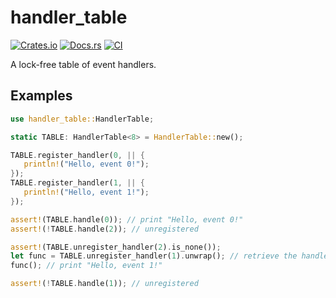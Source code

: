 # handler_table

[![Crates.io](https://img.shields.io/crates/v/handler_table)](https://crates.io/crates/handler_table)
[![Docs.rs](https://docs.rs/handler_table/badge.svg)](https://docs.rs/handler_table)
[![CI](https://github.com/arceos-org/handler_table/actions/workflows/ci.yml/badge.svg?branch=main)](https://github.com/arceos-org/handler_table/actions/workflows/ci.yml)

A lock-free table of event handlers.

## Examples

```rust
use handler_table::HandlerTable;

static TABLE: HandlerTable<8> = HandlerTable::new();

TABLE.register_handler(0, || {
   println!("Hello, event 0!");
});
TABLE.register_handler(1, || {
   println!("Hello, event 1!");
});

assert!(TABLE.handle(0)); // print "Hello, event 0!"
assert!(!TABLE.handle(2)); // unregistered

assert!(TABLE.unregister_handler(2).is_none());
let func = TABLE.unregister_handler(1).unwrap(); // retrieve the handler
func(); // print "Hello, event 1!"

assert!(!TABLE.handle(1)); // unregistered
```
